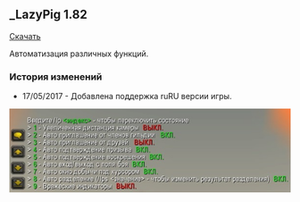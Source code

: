 ## _LazyPig 1.82

[Скачать](https://github.com/WoWruRU-ClassicAddons/LazyPig/releases/download/1.82/_LazyPig.zip)

Автоматизация различных функций.

### История изменений
- 17/05/2017 - Добавлена поддержка ruRU версии игры.

![image1](/assets/img/LazyPig.jpg)